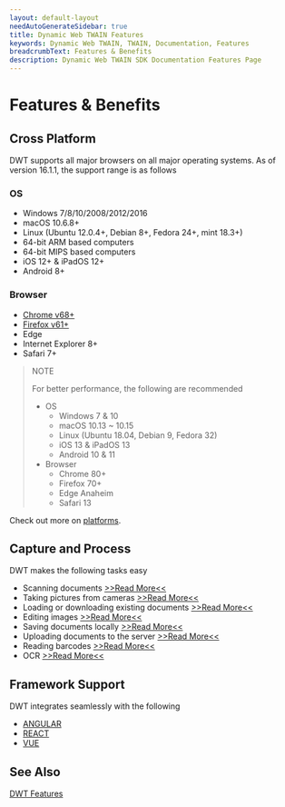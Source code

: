 ```yaml
---
layout: default-layout
needAutoGenerateSidebar: true
title: Dynamic Web TWAIN Features
keywords: Dynamic Web TWAIN, TWAIN, Documentation, Features
breadcrumbText: Features & Benefits
description: Dynamic Web TWAIN SDK Documentation Features Page
---
```


# Features & Benefits

## Cross Platform

DWT supports all major browsers on all major operating systems. As of version 16.1.1, the support range is as follows

### OS

  + Windows 7/8/10/2008/2012/2016
  + macOS 10.6.8+
  + Linux (Ubuntu 12.0.4+, Debian 8+, Fedora 24+, mint 18.3+)
  + 64-bit ARM based computers
  + 64-bit MIPS based computers
  + iOS 12+ & iPadOS 12+
  + Android 8+

### Browser

  + [Chrome v68+](https://www.google.com/chrome/)
  + [Firefox v61+](https://www.mozilla.org/en-US/firefox/)
  + Edge
  + Internet Explorer 8+
  + Safari 7+

> NOTE
>  
> For better performance, the following are recommended
> * OS
>   + Windows 7 & 10
>   + macOS 10.13 ~ 10.15
>   + Linux (Ubuntu 18.04, Debian 9, Fedora 32)
>   + iOS 13 & iPadOS 13
>   + Android 10 & 11
> * Browser
>   + Chrome 80+
>   + Firefox 70+
>   + Edge Anaheim
>   + Safari 13

Check out more on [platforms]({{site.getstarted}}platform.html).

## Capture and Process

DWT makes the following tasks easy

* Scanning documents [>>Read More<<]({{site.indepth}}features/input.html#scan)
* Taking pictures from cameras [>>Read More<<]({{site.indepth}}features/input.html#capture)
* Loading or downloading existing documents [>>Read More<<]({{site.indepth}}features/input.html#load)
* Editing images [>>Read More<<]({{site.indepth}}features/edit.html)
* Saving documents locally [>>Read More<<]({{site.indepth}}features/output.html#save)
* Uploading documents to the server [>>Read More<<]({{site.indepth}}features/output.html#upload)
* Reading barcodes [>>Read More<<]({{site.indepth}}features/barcode.html)
* OCR [>>Read More<<]({{site.indepth}}features/ocr.html)

## Framework Support

DWT integrates seamlessly with the following

* [ANGULAR]({{site.indepth}}development/angular.html)
* [REACT]({{site.indepth}}development/react.html)
* [VUE]({{site.indepth}}development/vue.html)

<!--* [ASP. NET MVC]({{site.indepth}}development/mvc.html)-->

## See Also

[DWT Features](https://www.dynamsoft.com/Products/WebTWAIN_Features.aspx)
